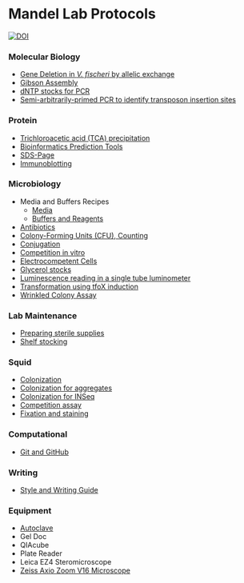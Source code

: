 # Mandel Lab Protocols

[![DOI](https://zenodo.org/badge/53515435.svg)](https://zenodo.org/badge/latestdoi/53515435)

### Molecular Biology
- [Gene Deletion in *V. fischeri* by allelic exchange](files/allelic-exchange.md)
- [Gibson Assembly](files/gibson-assembly.md)
- [dNTP stocks for PCR](files/molecular-dntps.md)
- [Semi-arbitrarily-primed PCR to identify transposon insertion sites](files/arbitrarily-primed-pcr.md)

### Protein
- [Trichloroacetic acid (TCA) precipitation](files/tca.precipitation.md)
- [Bioinformatics Prediction Tools](files/protein-domain-prediction.md)
- [SDS-Page](files/sds-page.md)
- [Immunoblotting](files/immunoblotting.md)

### Microbiology
- Media and Buffers Recipes
  - [Media](files/media.md)
  - [Buffers and Reagents](files/buffers.md)
- [Antibiotics](files/antibiotics.md)
- [Colony-Forming Units (CFU), Counting](files/cfu-spots.md)
- [Conjugation](files/conjugation.md)
- [Competition in vitro](files/competition-in-vitro.md)
- [Electrocompetent Cells](files/electrocompetent-cells.md)
- [Glycerol stocks](files/glycerol-stocks.md)
- [Luminescence reading in a single tube luminometer](files/luminometer.md)
- [Transformation using tfoX induction](files/tfox-transformation.md)
- [Wrinkled Colony Assay](files/wrinkled-colony-assay.md)

### Lab Maintenance
- [Preparing sterile supplies](files/preparing-sterile-lab-supplies.md)
- [Shelf stocking](files/shelf-stocking-protocol.md)

### Squid
- [Colonization](files/squid-colonization.md)
- [Colonization for aggregates](files/squid-colonization-aggregates.md)
- [Colonization for INSeq](files/squid-colonization-inseq.md)
- [Competition assay](files/squid-competitions.md)
- [Fixation and staining](files/squid-fix-stain.md)

### Computational
- [Git and GitHub](files/git-github.md)

### Writing
- [Style and Writing Guide](files/style.md)

### Equipment
- [Autoclave](files/autoclave.md)
- Gel Doc
- QIAcube
- Plate Reader
- Leica EZ4 Steromicroscope
- [Zeiss Axio Zoom V16 Microscope](files/zeiss_scope.md)
